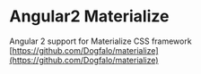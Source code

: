 # Angular2 Materialize
Angular 2 support for Materialize CSS framework [https://github.com/Dogfalo/materialize](https://github.com/Dogfalo/materialize)
